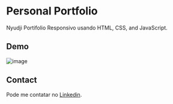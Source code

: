 # Personal Portfolio

Nyudji Portifolio Responsivo usando HTML, CSS, and JavaScript.

## Demo
![image](https://github.com/user-attachments/assets/2bc7e976-42ff-4cf2-8155-6fda297bf856)


## Contact
Pode me contatar no [Linkedin](https://www.linkedin.com/in/nyudji/).
